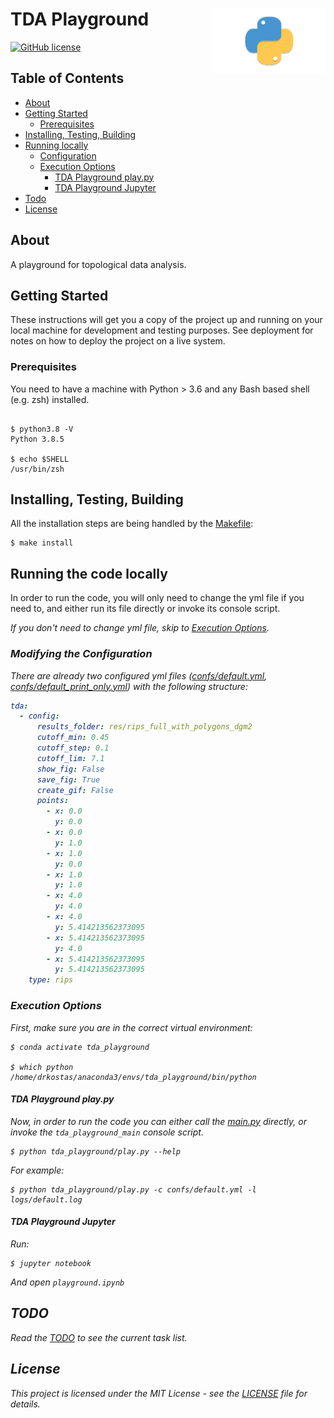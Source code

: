 # TDA Playground<img src='https://github.com/drkostas/tda_examples/blob/master/img/snek.png' align='right' width='180' height='104'>

[![GitHub license](https://img.shields.io/badge/license-MIT-blue.svg)](https://raw.githubusercontent.com/drkostas/tda_playground/master/LICENSE)

## Table of Contents

+ [About](#about)
+ [Getting Started](#getting_started)
    + [Prerequisites](#prerequisites)
+ [Installing, Testing, Building](#installing)
+ [Running locally](#run_locally)
    + [Configuration](#configuration)
    + [Execution Options](#execution_options)
        + [TDA Playground play.py](#tda_playground_main)
        + [TDA Playground Jupyter](#jupyter)
+ [Todo](#todo)
+ [License](#license)

## About <a name = "about"></a>

A playground for topological data analysis.

## Getting Started <a name = "getting_started"></a>

These instructions will get you a copy of the project up and running on your local machine for development and testing
purposes. See deployment for notes on how to deploy the project on a live system.

### Prerequisites <a name = "prerequisites"></a>

You need to have a machine with Python > 3.6 and any Bash based shell (e.g. zsh) installed.

```ShellSession

$ python3.8 -V
Python 3.8.5

$ echo $SHELL
/usr/bin/zsh

```

## Installing, Testing, Building <a name = "installing"></a>

All the installation steps are being handled by the [Makefile](Makefile):

```ShellSession
$ make install
```

## Running the code locally <a name = "run_locally"></a>

In order to run the code, you will only need to change the yml file if you need to, and either run its file directly or
invoke its console script.

<i>If you don't need to change yml file, skip to [Execution Options](#execution_options).

### Modifying the Configuration <a name = "configuration"></a>

There are already two configured yml files ([confs/default.yml](confs/default.yml), [confs/default_print_only.yml](confs/default_print_only.yml)) with the following
structure:

```yaml
tda:
  - config:
      results_folder: res/rips_full_with_polygons_dgm2
      cutoff_min: 0.45
      cutoff_step: 0.1
      cutoff_lim: 7.1
      show_fig: False
      save_fig: True
      create_gif: False
      points:
        - x: 0.0
          y: 0.0
        - x: 0.0
          y: 1.0
        - x: 1.0
          y: 0.0
        - x: 1.0
          y: 1.0
        - x: 4.0
          y: 4.0
        - x: 4.0
          y: 5.414213562373095
        - x: 5.414213562373095
          y: 4.0
        - x: 5.414213562373095
          y: 5.414213562373095
    type: rips
```

### Execution Options <a name = "execution_options"></a>

First, make sure you are in the correct virtual environment:

```ShellSession
$ conda activate tda_playground

$ which python
/home/drkostas/anaconda3/envs/tda_playground/bin/python

```

#### TDA Playground play.py <a name = "tda_playground_main"></a>

Now, in order to run the code you can either call the [main.py](tda_playground/main.py) directly, or invoke the `tda_playground_main`
console script.

```ShellSession
$ python tda_playground/play.py --help
```

For example:
```ShellSession
$ python tda_playground/play.py -c confs/default.yml -l logs/default.log
```

#### TDA Playground Jupyter <a name = "jupyter"></a>

Run:

```ShellSession
$ jupyter notebook
```

And open `playground.ipynb`

## TODO <a name = "todo"></a>

Read the [TODO](TODO.md) to see the current task list.

## License <a name = "license"></a>

This project is licensed under the MIT License - see the [LICENSE](LICENSE) file for details.


